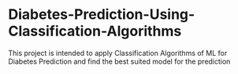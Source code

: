 # Diabetes-Prediction-Using-Classification-Algorithms

This project is intended to apply Classification Algorithms of ML for Diabetes Prediction and find the best suited model for the prediction
